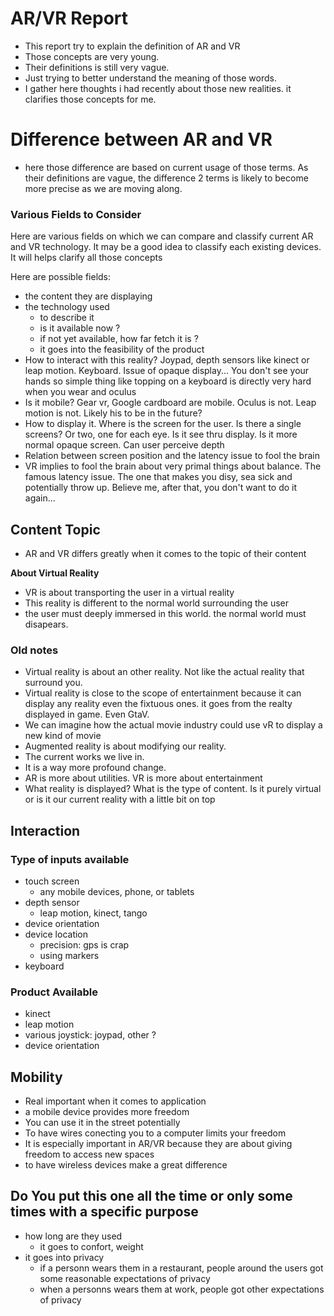 # AR/VR Report
* This report try to explain the definition of AR and VR
* Those concepts are very young.
* Their definitions is still very vague. 
* Just trying to better understand the meaning of those words.
* I gather here thoughts i had recently about those new realities.
  it clarifies those concepts for me.


# Difference between AR and VR
* here those difference are based on current usage of those terms. 
  As their definitions are vague, the difference 2 terms is likely to 
  become more precise as we are moving along.

### Various Fields to Consider
Here are various fields on which we can compare and classify current AR and VR 
technology. It may be a good idea to classify each existing devices.
It will helps clarify all those concepts

Here are possible fields:

* the content they are displaying 
* the technology used
  * to describe it
  * is it available now ?
  * if not yet available, how far fetch it is ?
  * it goes into the feasibility of the product
* How to interact with this reality? Joypad, depth sensors like kinect or
  leap motion. Keyboard. Issue of opaque display... You don't see your hands 
  so simple thing like topping on a keyboard is directly very hard when 
  you wear and oculus
* Is it mobile? Gear vr, Google cardboard are mobile. Oculus is not. Leap
  motion is not. Likely his to be in the future?
* How to display it. Where is the screen for the user. Is there a single
  screens?
  Or two, one for each eye. Is it see thru display. Is it more normal opaque 
  screen. Can user perceive depth
* Relation between screen position and the latency issue to fool the brain
* VR implies to fool the brain about very primal things about balance. 
  The famous latency issue. 
  The one that makes you disy, sea sick and potentially throw up. 
  Believe me, after that, you don't want to do it again...

## Content Topic
* AR and VR differs greatly when it comes to the topic of their content

**About Virtual Reality**
* VR is about transporting the user in a virtual reality
* This reality is different to the normal world surrounding the user
* the user must deeply immersed in this world. the normal
world must disapears. 

### Old notes
* Virtual reality is about an other reality. Not like the actual reality that 
  surround you. 
* Virtual reality is close to the scope of entertainment because it can 
  display any reality even the fixtuous ones. it goes from the realty 
  displayed in game. Even GtaV. 
* We can imagine how the actual movie industry could use vR to display a 
  new kind of movie
* Augmented reality is about modifying our reality.
* The current works we live in.
* It is a way more profound change. 
* AR is more about utilities. VR is more about entertainment
* What reality is displayed? What is the type  of content. Is it purely 
  virtual or is it our current reality with a little bit on top

## Interaction

### Type of inputs available
* touch screen
  * any mobile devices, phone, or tablets
* depth sensor
  * leap motion, kinect, tango
* device orientation
* device location
  * precision: gps is crap
  * using markers
* keyboard

### Product Available
* kinect
* leap motion
* various joystick: joypad, other ?
* device orientation

## Mobility
* Real important when it comes to application
* a mobile device provides more freedom
* You can use it in the street potentially
* To have wires conecting you to a computer limits your freedom
* It is especially important in AR/VR because they are about giving 
  freedom to access new spaces
* to have wireless devices make a great difference

## Do You put this one all the time or only some times with a specific purpose
* how long are they used
  * it goes to confort, weight
* it goes into privacy
  * if a personn wears them in a restaurant, people around the users got some reasonable expectations of privacy
  * when a personns wears them at work, people got other expectations of privacy
